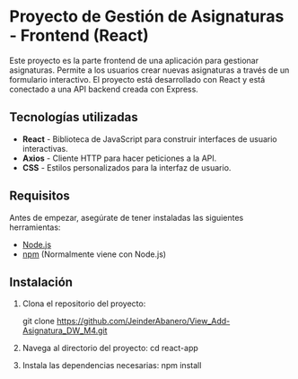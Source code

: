 # Proyecto de Gestión de Asignaturas - Frontend (React)

Este proyecto es la parte frontend de una aplicación para gestionar asignaturas. Permite a los usuarios crear nuevas asignaturas a través de un formulario interactivo. El proyecto está desarrollado con React y está conectado a una API backend creada con Express.

## Tecnologías utilizadas

- **React** - Biblioteca de JavaScript para construir interfaces de usuario interactivas.
- **Axios** - Cliente HTTP para hacer peticiones a la API.
- **CSS** - Estilos personalizados para la interfaz de usuario.

## Requisitos

Antes de empezar, asegúrate de tener instaladas las siguientes herramientas:

- [Node.js](https://nodejs.org/)
- [npm](https://www.npmjs.com/) (Normalmente viene con Node.js)

## Instalación

1. Clona el repositorio del proyecto:

   git clone https://github.com/JeinderAbanero/View_Add-Asignatura_DW_M4.git

2. Navega al directorio del proyecto:
   cd react-app

3. Instala las dependencias necesarias:
   npm install
